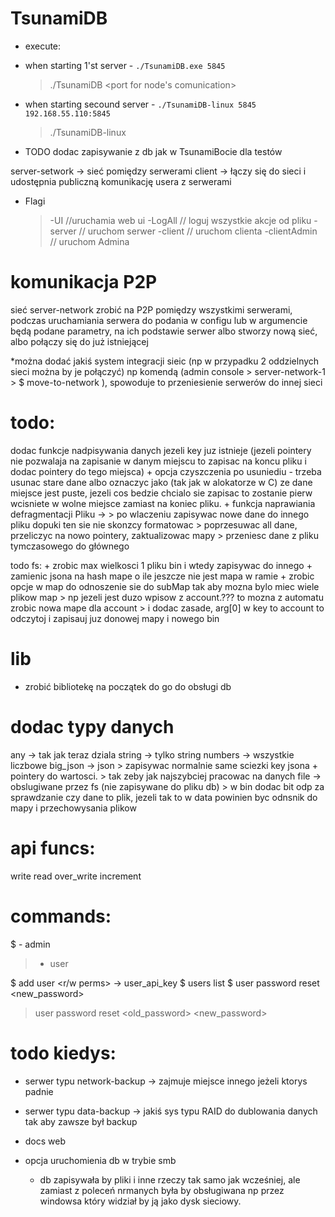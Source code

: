# TsunamiDB

+ execute:

- when starting 1'st server - ```./TsunamiDB.exe 5845```
    > ./TsunamiDB <port for node's comunication>
- when starting secound server - ```./TsunamiDB-linux 5845 192.168.55.110:5845```
    > ./TsunamiDB-linux <same port> <ip and port of other server>
 
+ TODO
dodac zapisywanie z db jak w TsunamiBocie dla testów

server-setwork -> sieć pomiędzy serwerami
client -> łączy się do sieci i udostępnia publiczną komunikację
    usera z serwerami

+ Flagi
    > -UI //uruchamia web ui
    > -LogAll // loguj wszystkie akcje od pliku
    > -server // uruchom serwer
    > -client // uruchom clienta
    > -clientAdmin // uruchom Admina
     

# komunikacja P2P
sieć server-network zrobić na P2P pomiędzy wszystkimi serwerami,
podczas uruchamiania serwera do podania w configu lub w argumencie będą podane parametry,
na ich podstawie serwer albo stworzy nową sieć, albo połączy się do już istniejącej

*można dodać jakiś system integracji sieic (np w przypadku 2 oddzielnych sieci można by je połączyć)
np komendą (admin console > server-network-1 > $ move-to-network <addr>),
spowoduje to przeniesienie serwerów do innej sieci

# todo:
dodac funkcje nadpisywania danych jezeli key juz istnieje (jezeli pointery nie pozwalaja na zapisanie w danym miejscu to zapisac na koncu pliku
i dodac pointery do tego miejsca)
    + opcja czyszczenia po usuniediu - trzeba usunac stare dane albo oznaczyc jako (tak jak w alokatorze w C) ze dane miejsce jest puste,
    jezeli cos bedzie chcialo sie zapisac to zostanie pierw wcisniete w wolne miejsce zamiast na koniec pliku.
    + funkcja naprawiania defragmentacji Pliku ->
        > po wlaczeniu zapisywac nowe dane do innego pliku dopuki ten sie nie skonzcy formatowac
        > poprzesuwac all dane, przeliczyc na nowo pointery, zaktualizowac mapy
        > przeniesc dane z pliku tymczasowego do głównego

todo fs:
    + zrobic max wielkosci 1 pliku bin i wtedy zapisywac do innego
    + zamienic jsona na hash mape o ile jeszcze nie jest mapa w ramie
    + zrobic opcje w map do odnoszenie sie do subMap tak aby mozna bylo miec wiele plikow map
        > np jezeli jest duzo wpisow z account.??? to mozna z automatu zrobic nowa mape dla account
        > i dodac zasade, arg[0] w key to account to odczytoj i zapisauj juz donowej mapy i nowego bin

# lib
+ zrobić bibliotekę na początek do go do obsługi db

# dodac typy danych
any -> tak jak teraz dziala
string -> tylko string
numbers -> wszystkie liczbowe
big_json -> json
    > zapisywac normalnie same sciezki key jsona + pointery do wartosci.
    > tak zeby jak najszybciej pracowac na danych
file -> obslugiwane przez fs (nie zapisywane do pliku db)
    > w bin dodac bit odp za sprawdzanie czy dane to plik, jezeli tak to
    w data powinien byc odnsnik do mapy i przechowysania plikow 

# api funcs:
write
read
over_write
increment

# commands:
$ - admin
> - user

$ add user <username> <password> <r/w perms> -> user_api_key
$ users list
$ user password reset <user> <new_password>
> user password reset <old_password> <new_password>

# todo kiedys:
+ serwer typu network-backup -> zajmuje miejsce innego jeżeli ktorys padnie
+ serwer typu data-backup -> jakiś sys typu RAID do dublowania danych tak aby zawsze był backup
+ docs web

+ opcja uruchomienia db w trybie smb
    - db zapisywała by pliki i inne rzeczy tak samo jak wcześniej, ale zamiast z poleceń nrmanych
    była by obsługiwana np przez windowsa który widział by ją jako dysk sieciowy.
